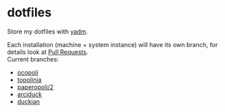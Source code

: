 # dotfiles
Store my dotfiles with [yadm](https://yadm.io/).

Each installation (machine + system instance) will have its own branch, for details look at [Pull Requests](https://github.com/AleCandido/dotfiles/pulls).  
Current branches:
- [ocopoli](https://github.com/AleCandido/dotfiles/pull/5)
- [topolinia](https://github.com/AleCandido/dotfiles/pull/4)
- [paperopoli/2](https://github.com/AleCandido/dotfiles/pull/3)
- [arciduck](https://github.com/AleCandido/dotfiles/pull/1)
- [duckian](https://github.com/AleCandido/dotfiles/pull/2)

